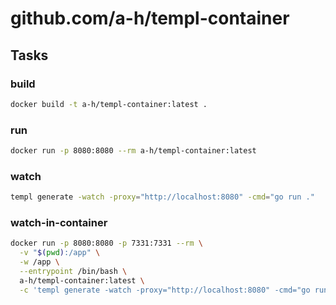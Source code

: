 # github.com/a-h/templ-container

## Tasks

### build

```bash
docker build -t a-h/templ-container:latest .
```

### run

```bash
docker run -p 8080:8080 --rm a-h/templ-container:latest
```

### watch

```bash
templ generate -watch -proxy="http://localhost:8080" -cmd="go run ."
```

### watch-in-container

```bash
docker run -p 8080:8080 -p 7331:7331 --rm \
  -v "$(pwd):/app" \
  -w /app \
  --entrypoint /bin/bash \
  a-h/templ-container:latest \
  -c 'templ generate -watch -proxy="http://localhost:8080" -cmd="go run ." -open-browser=false'
```
